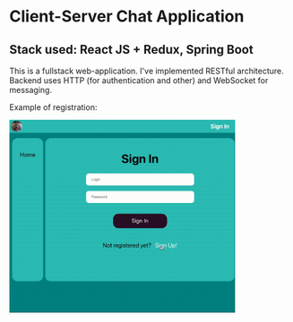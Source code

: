 # Client-Server Chat Application
## Stack used: React JS + Redux, Spring Boot

This is a fullstack web-application. I've implemented RESTful architecture. 
Backend uses HTTP (for authentication and other) and WebSocket for messaging.

Example of registration:

<img src="https://github.com/dimahoperskiy/dimahoperskiy/blob/main/register.gif" width="80%"/>



